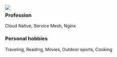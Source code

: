 <a href="https://github.com/Mr-Linus/Mr-Linus/blob/master/README.md">
  <img align="left" src="https://github-readme-stats.vercel.app/api?username=dengqian&show_icons=true&count_private=true" />
</a>


### Profession
Cloud Native, Service Mesh, Nginx

### Personal hobbies
Traveling, Reading, Movies, Outdoor sports, Cooking


